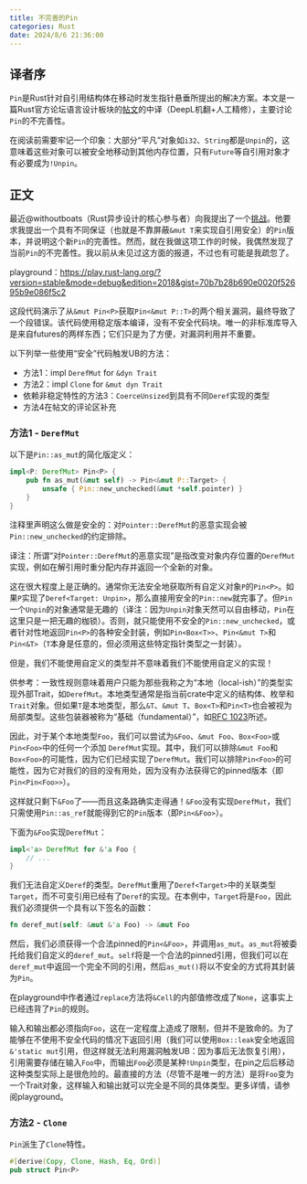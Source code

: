 ```yaml
---
title: 不完善的Pin
categories: Rust
date: 2024/8/6 21:36:00
---
```


## 译者序

`Pin`是Rust针对自引用结构体在移动时发生指针悬垂所提出的解决方案。本文是一篇Rust官方论坛语言设计板块的[帖文](https://internals.rust-lang.org/t/unsoundness-in-pin/11311)的中译（DeepL机翻+人工精修），主要讨论`Pin`的不完善性。

在阅读前需要牢记一个印象：大部分“平凡”对象如`i32`、`String`都是`Unpin`的，这意味着这些对象可以被安全地移动到其他内存位置，只有`Future`等自引用对象才有必要成为`!Unpin`。

## 正文

最近@withoutboats（Rust异步设计的核心参与者）向我提出了一个[挑战](https://www.reddit.com/r/rust/comments/dtfgsw/comment/f7bdzyx/?context=3)。他要求我提出一个具有不同保证（也就是不靠屏蔽`&mut T`来实现自引用安全）的`Pin`版本，并说明这个新`Pin`的完善性。然而，就在我做这项工作的时候，我偶然发现了当前`Pin`的不完善性。我以前从未见过这方面的报道，不过也有可能是我疏忽了。

playground：https://play.rust-lang.org/?version=stable&mode=debug&edition=2018&gist=70b7b28b690e0020f52695b9e086f5c2

这段代码演示了从`&mut Pin<P>`获取`Pin<&mut P::T>`的两个相关漏洞，最终导致了一个段错误。该代码使用稳定版本编译，没有不安全代码块。唯一的非标准库导入是来自futures的两样东西；它们只是为了方便，对漏洞利用并不重要。

以下列举一些使用“安全”代码触发UB的方法：

+ 方法1：impl `DerefMut` for `&dyn Trait`
+ 方法2：impl `Clone` for `&mut dyn Trait`
+ 依赖非稳定特性的方法3：`CoerceUnsized`到具有不同`Deref`实现的类型
+ 方法4在帖文的评论区补充

### 方法1 - `DerefMut`

以下是`Pin::as_mut`的简化版定义：

```rust
impl<P: DerefMut> Pin<P> {
    pub fn as_mut(&mut self) -> Pin<&mut P::Target> {
        unsafe { Pin::new_unchecked(&mut *self.pointer) }
    }
}
```

注释里声明这么做是安全的：对`Pointer::DerefMut`的恶意实现会被`Pin::new_unchecked`的约定排除。

译注：所谓“对`Pointer::DerefMut`的恶意实现”是指改变对象内存位置的`DerefMut`实现，例如在解引用时重分配内存并返回一个全新的对象。

这在很大程度上是正确的。通常你无法安全地获取所有自定义对象`P`的`Pin<P>`。如果`P`实现了`Deref<Target: Unpin>`，那么直接用安全的`Pin::new`就完事了。但`Pin`一个`Unpin`的对象通常是无趣的（译注：因为`Unpin`对象天然可以自由移动，`Pin`在这里只是一把无趣的枷锁）。否则，就只能使用不安全的`Pin::new_unchecked`，或者针对性地返回`Pin<P>`的各种安全封装，例如`Pin<Box<T>>`、`Pin<&mut T>`和`Pin<&T>`（`T`本身是任意的，但必须用这些特定指针类型之一封装）。

但是，我们不能使用自定义的类型并不意味着我们不能使用自定义的实现！

供参考：一致性规则意味着用户只能为那些我称之为“本地（local-ish）”的类型实现外部Trait，如`DerefMut`。本地类型通常是指当前crate中定义的结构体、枚举和`Trait`对象。但如果`T`是本地类型，那么`&T`、`&mut T`、`Box<T>`和`Pin<T>`也会被视为局部类型。这些包装器被称为“基础（fundamental）”，如[RFC 1023](https://rust-lang.github.io/rfcs/1023-rebalancing-coherence.html)所述。

因此，对于某个本地类型`Foo`，我们可以尝试为`&Foo`、`&mut Foo`、`Box<Foo>`或`Pin<Foo>`中的任何一个添加 `DerefMut`实现。其中，我们可以排除`&mut Foo`和`Box<Foo>`的可能性，因为它们已经实现了`DerefMut`。我们可以排除`Pin<Foo>`的可能性，因为它对我们的目的没有用处，因为没有办法获得它的pinned版本（即`Pin<Pin<Foo>>`）。

这样就只剩下`&Foo`了——而且这条路确实走得通！`&Foo`没有实现`DerefMut`，我们只需使用`Pin::as_ref`就能得到它的`Pin`版本（即`Pin<&Foo>`）。

下面为`&Foo`实现`DerefMut`：

```rust
impl<'a> DerefMut for &'a Foo {
    // ...
}
```

我们无法自定义`Deref`的类型。`DerefMut`重用了`Deref<Target>`中的关联类型`Target`，而不可变引用已经有了`Deref`的实现。在本例中，`Target`将是`Foo`，因此我们必须提供一个具有以下签名的函数：

```rust
fn deref_mut(self: &mut &'a Foo) -> &mut Foo
```

然后，我们必须获得一个合法pinned的`Pin<&Foo>`，并调用`as_mut`。`as_mut`将被委托给我们自定义的`deref_mut`。`self`将是一个合法的pinned引用，但我们可以在`deref_mut`中返回一个完全不同的引用，然后`as_mut()`将以不安全的方式将其封装为`Pin`。

在playground中作者通过`replace`方法将`&Cell`的内部值修改成了`None`，这事实上已经违背了`Pin`的规则。

输入和输出都必须指向`Foo`，这在一定程度上造成了限制，但并不是致命的。为了能够在不使用不安全代码的情况下返回引用（我们可以使用`Box::leak`安全地返回`&'static mut`引用，但这样就无法利用漏洞触发UB：因为事后无法恢复引用），引用需要存储在输入`Foo`中，而输出`Foo`必须是某种`!Unpin`类型，在pin之后后移动这种类型实际上是很危险的。最直接的方法（尽管不是唯一的方法）是将`Foo`变为一个Trait对象，这样输入和输出就可以完全是不同的具体类型。更多详情，请参阅playground。

### 方法2 - `Clone`

`Pin`派生了`Clone`特性。

```rust
#[derive(Copy, Clone, Hash, Eq, Ord)]
pub struct Pin<P>
```

